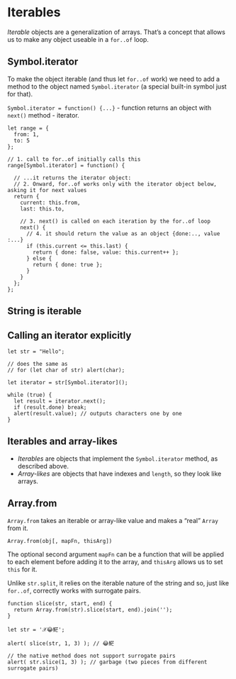 # Iterables

*Iterable* objects are a generalization of arrays. That’s a concept that allows us to make any object useable in a `for..of` loop.

## Symbol.iterator

To make the object iterable (and thus let `for..of` work) we need to add a method to the object named `Symbol.iterator` (a special built-in symbol just for that).

`Symbol.iterator = function() {...}` - function returns an object with `next()` method - iterator.


```
let range = {
  from: 1,
  to: 5
};

// 1. call to for..of initially calls this
range[Symbol.iterator] = function() {

  // ...it returns the iterator object:
  // 2. Onward, for..of works only with the iterator object below, asking it for next values
  return {
    current: this.from,
    last: this.to,

    // 3. next() is called on each iteration by the for..of loop
    next() {
      // 4. it should return the value as an object {done:.., value :...}
      if (this.current <= this.last) {
        return { done: false, value: this.current++ };
      } else {
        return { done: true };
      }
    }
  };
};
```

## String is iterable

## Calling an iterator explicitly

```
let str = "Hello";

// does the same as
// for (let char of str) alert(char);

let iterator = str[Symbol.iterator]();

while (true) {
  let result = iterator.next();
  if (result.done) break;
  alert(result.value); // outputs characters one by one
}
```

## Iterables and array-likes

- *Iterables* are objects that implement the `Symbol.iterator` method, as described above. 
- *Array-likes* are objects that have indexes and `length`, so they look like arrays.

## Array.from

`Array.from` takes an iterable or array-like value and makes a “real” `Array` from it.

```
Array.from(obj[, mapFn, thisArg])
```

The optional second argument `mapFn` can be a function that will be applied to each element before adding it to the array, and `thisArg` allows us to set `this` for it.

Unlike `str.split`, it relies on the iterable nature of the string and so, just like `for..of`, correctly works with surrogate pairs.

```
function slice(str, start, end) {
  return Array.from(str).slice(start, end).join('');
}

let str = '𝒳😂𩷶';

alert( slice(str, 1, 3) ); // 😂𩷶

// the native method does not support surrogate pairs
alert( str.slice(1, 3) ); // garbage (two pieces from different surrogate pairs)
```